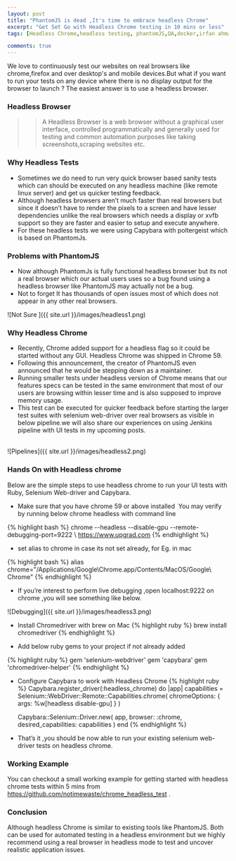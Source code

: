 ```yaml
---
layout: post
title: "PhantomJS is dead ,It's time to embrace headless Chrome"
excerpt: "Get Set Go with Headless Chrome testing in 10 mins or less"
tags: [Headless Chrome,headless testing, phantomJS,QA,docker,irfan ahmad]

comments: true
---
```


We love to continuously test our websites on real browsers like chrome,firefox and over desktop's and mobile devices.But what if you want to run your tests on any device where there is no display output for the browser to launch ? The easiest answer is to use a headless browser.

### Headless Browser

>> A Headless Browser is a web browser without a graphical user interface, controlled programmatically and generally used for testing and common automation purposes like taking screenshots,scraping websites etc.

### Why Headless Tests

* Sometimes we do need to run very quick browser based sanity tests which can should be executed on any headless machine (like remote linux server) and get us quicker testing feedback.
* Although headless browsers aren’t much faster than real browsers but since it doesn’t have to render the pixels to a screen and have lesser dependencies unlike the real browsers which needs a display or xvfb support so they are faster and easier to setup and execute anywhere.
* For these headless tests we were using Capybara with poltergeist which is based on PhantomJs.


### Problems with PhantomJS

* Now although PhantomJs is fully functional headless browser but its not a real browser which our actual users uses so a bug found using a headless browser like PhantomJS may actually not be a bug.
* Not to forget It has thousands of open issues most of which does not appear in any other real browsers.

![Not Sure ]({{ site.url }}/images/headless1.png)

### Why Headless Chrome

* Recently, Chrome added support for a headless flag so it could be started without any GUI. Headless Chrome was shipped in Chrome 59.
* Following this announcement, the creator of PhantomJS even announced that he would be stepping down as a maintainer.
* Running smaller tests under headless version of Chrome means that our features specs can be tested in the same environment that most of our users are browsing within lesser time and is also supposed to improve memory usage.
* This test can be executed for quicker feedback before starting the larger test suites with selenium web-driver over real browsers as visible in below pipeline.we will also share our experiences on using Jenkins pipeline with UI tests in my upcoming posts. <br><br>

![Pipelines]({{ site.url }}/images/headless2.png)

### Hands On with Headless chrome

Below are the simple steps to use headless chrome to run your UI tests with Ruby, Selenium Web-driver and Capybara.

* Make sure that you have chrome 59 or above installed 
You may verify by running below chrome headless with command line

{% highlight bash %}
chrome --headless --disable-gpu --remote-debugging-port=9222 \ https://www.upgrad.com
{% endhighlight %}

* set alias to chrome in case its not set already, for Eg. in mac

{% highlight bash %}
alias chrome="/Applications/Google\Chrome.app/Contents/MacOS/Google\ Chrome"
{% endhighlight %}

* If you’re interest to perform live debugging ,open localhost:9222 on chrome ,you will see something like below.

![Debugging]({{ site.url }}/images/headless3.png)

* Install Chromedriver with brew on Mac
{% highlight ruby %}
brew install chromedriver
{% endhighlight %}


* Add below ruby gems to your project if not already added 

{% highlight ruby %}
gem 'selenium-webdriver'
gem 'capybara'
gem 'chromedriver-helper'
{% endhighlight %}

* Configure Capybara to work with Headless Chrome
{% highlight ruby %}
Capybara.register_driver(:headless_chrome) do |app|
  capabilities = Selenium::WebDriver::Remote::Capabilities.chrome(
    chromeOptions: { args: %w[headless disable-gpu] }
  )

  Capybara::Selenium::Driver.new(
    app,
    browser: :chrome,
    desired_capabilities: capabilities
  )
end
{% endhighlight %}

* That’s it ,you should be now able to run your existing selenium web-driver tests on headless chrome.

### Working Example 
You can checkout a small working example for getting started with headless chrome tests within 5 mins from
https://github.com/notimewaste/chrome_headless_test .

### Conclusion
Although headless Chrome is similar to existing tools like PhantomJS. Both can be used for automated testing in a headless environment but we highly recommend using a real browser in headless mode to test and uncover realistic application issues.
